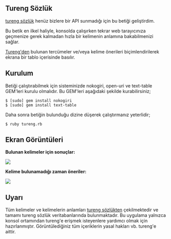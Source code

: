 ## Tureng Sözlük

[tureng sözlük](http://tureng.com/) henüz bizlere bir API sunmadığı için bu betiği geliştirdim.

Bu betik en ilkel haliyle, konsolda çalışırken tekrar web tarayıcınıza geçmenize gerek kalmadan hızla bir kelimenin anlamına bakabilmenizi sağlar.

[Tureng'den](http://tureng.com/) bulunan tercümeler ve/veya kelime önerileri biçimlendirilerek ekrana bir tablo içerisinde basılır.

## Kurulum

Betiği çalıştırabilmek için sisteminizde nokogiri, open-uri ve text-table GEM'leri kurulu olmalıdır. Bu GEM'leri aşağıdaki şekilde kurabilirsiniz;

```
$ [sudo] gem install nokogiri
$ [sudo] gem install text-table
```

Daha sonra betiğin bulunduğu dizine düşerek çalıştırmanız yeterlidir;

```
$ ruby tureng.rb
```

## Ekran Görüntüleri

**Bulunan kelimeler için sonuçlar:**

![](http://i.imgur.com/kgOHeoF.png)

**Kelime bulunamadığı zaman öneriler:**

![](http://i.imgur.com/AbFkjmv.png)

## Uyarı

Tüm kelimeler ve kelimelerin anlamları [tureng sözlükten](http://tureng.com/) çekilmektedir ve tamamı tureng sözlük veritabanlarında bulunmaktadır. Bu uygulama yalnızca konsol ortamından tureng'e erişmek isteyenlere yardımcı olmak için hazırlanmıştır. Görüntülediğiniz tüm içeriklerin yasal hakları vb. tureng'e aittir.